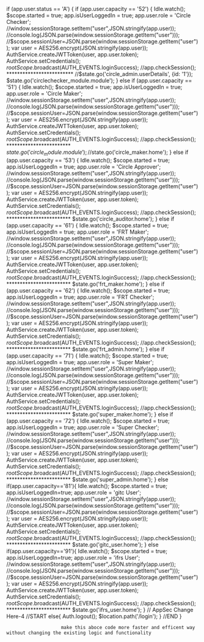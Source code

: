  if (app.user.status == 'A') {
                            if (app.user.capacity == '52') {
                                Idle.watch();
                                $scope.started = true;
                                app.isUserLoggedIn = true;
                                app.user.role = 'Circle Checker';
                                //window.sessionStorage.setItem("user",JSON.stringify(app.user));
                                //console.log(JSON.parse(window.sessionStorage.getItem("user")));
                                //$scope.sessionUser=JSON.parse(window.sessionStorage.getItem("user"));
                                var user = AES256.encrypt(JSON.stringify(app.user));
                                AuthService.createJWTToken(user, app.user.token);
                                AuthService.setCredentials();
                                $rootScope.$broadcast(AUTH_EVENTS.loginSuccess);
                                //app.checkSession();       *************************
                                //$state.go('circle_admin.userDetails', {id: '1'});
								$state.go('circlechecker_module.module');
                            } else if (app.user.capacity == '51') {
                                Idle.watch();
                                $scope.started = true;
                                app.isUserLoggedIn = true;
                                app.user.role = 'Circle Maker';
                                //window.sessionStorage.setItem("user",JSON.stringify(app.user));
                                //console.log(JSON.parse(window.sessionStorage.getItem("user")));
                                //$scope.sessionUser=JSON.parse(window.sessionStorage.getItem("user"));
                                var user = AES256.encrypt(JSON.stringify(app.user));
                                AuthService.createJWTToken(user, app.user.token);
                                AuthService.setCredentials();
                                $rootScope.$broadcast(AUTH_EVENTS.loginSuccess);
                                //app.checkSession();         ************************
                                $state.go('circle_module.module');
                                //$state.go('circle_maker.home');
                            } else if (app.user.capacity == '53') {
                                Idle.watch();
                                $scope.started = true;
                                app.isUserLoggedIn = true;
                                app.user.role = 'Circle Approver';
                                //window.sessionStorage.setItem("user",JSON.stringify(app.user));
                                //console.log(JSON.parse(window.sessionStorage.getItem("user")));
                                //$scope.sessionUser=JSON.parse(window.sessionStorage.getItem("user"));
                                var user = AES256.encrypt(JSON.stringify(app.user));
                                AuthService.createJWTToken(user, app.user.token);
                                AuthService.setCredentials();
                                $rootScope.$broadcast(AUTH_EVENTS.loginSuccess);
                                //app.checkSession();         ************************
                                $state.go('circle_auditor.home');
                            } else if (app.user.capacity == '61') {
                                Idle.watch();
                                $scope.started = true;
                                app.isUserLoggedIn = true;
                                app.user.role = 'FRT Maker';
                                //window.sessionStorage.setItem("user",JSON.stringify(app.user));
                                //console.log(JSON.parse(window.sessionStorage.getItem("user")));
                                //$scope.sessionUser=JSON.parse(window.sessionStorage.getItem("user"));
                                var user = AES256.encrypt(JSON.stringify(app.user));
                                AuthService.createJWTToken(user, app.user.token);
                                AuthService.setCredentials();
                                $rootScope.$broadcast(AUTH_EVENTS.loginSuccess);
                                //app.checkSession();         ************************
                                $state.go('frt_maker.home');
                            } else if (app.user.capacity == '62') {
                                Idle.watch();
                                $scope.started = true;
                                app.isUserLoggedIn = true;
                                app.user.role = 'FRT Checker';
                                //window.sessionStorage.setItem("user",JSON.stringify(app.user));
                                //console.log(JSON.parse(window.sessionStorage.getItem("user")));
                                //$scope.sessionUser=JSON.parse(window.sessionStorage.getItem("user"));
                                var user = AES256.encrypt(JSON.stringify(app.user));
                                AuthService.createJWTToken(user, app.user.token);
                                AuthService.setCredentials();
                                $rootScope.$broadcast(AUTH_EVENTS.loginSuccess);
                                //app.checkSession();         ************************
                                $state.go('frt_admin.home');
                            } else if (app.user.capacity == '71') {
                                Idle.watch();
                                $scope.started = true;
                                app.isUserLoggedIn = true;
                                app.user.role = 'Super Maker';
                                //window.sessionStorage.setItem("user",JSON.stringify(app.user));
                                //console.log(JSON.parse(window.sessionStorage.getItem("user")));
                                //$scope.sessionUser=JSON.parse(window.sessionStorage.getItem("user"));
                                var user = AES256.encrypt(JSON.stringify(app.user));
                                AuthService.createJWTToken(user, app.user.token);
                                AuthService.setCredentials();
                                $rootScope.$broadcast(AUTH_EVENTS.loginSuccess);
                                //app.checkSession();         ************************
                                $state.go('super_maker.home');
                            } else if (app.user.capacity == '72') {
                                Idle.watch();
                                $scope.started = true;
                                app.isUserLoggedIn = true;
                                app.user.role = 'Super Checker';
                                //window.sessionStorage.setItem("user",JSON.stringify(app.user));
                                //console.log(JSON.parse(window.sessionStorage.getItem("user")));
                                //$scope.sessionUser=JSON.parse(window.sessionStorage.getItem("user"));
                                var user = AES256.encrypt(JSON.stringify(app.user));
                                AuthService.createJWTToken(user, app.user.token);
                                AuthService.setCredentials();
                                $rootScope.$broadcast(AUTH_EVENTS.loginSuccess);
                                //app.checkSession();         ************************
                                $state.go('super_admin.home');
                            }
							else if(app.user.capacity=='81'){
								Idle.watch();
								$scope.started = true;
								app.isUserLoggedIn=true;
								app.user.role = 'gitc User';
								//window.sessionStorage.setItem("user",JSON.stringify(app.user));
								//console.log(JSON.parse(window.sessionStorage.getItem("user")));
								//$scope.sessionUser=JSON.parse(window.sessionStorage.getItem("user"));
								var user = AES256.encrypt(JSON.stringify(app.user));
								AuthService.createJWTToken(user, app.user.token);
								AuthService.setCredentials();
								$rootScope.$broadcast(AUTH_EVENTS.loginSuccess);
								//app.checkSession();         ************************
								$state.go('gitc_user.home');
							}
							else if(app.user.capacity=='91'){
								Idle.watch();
								$scope.started = true;
								app.isUserLoggedIn=true;
								app.user.role = 'ifrs User';
								//window.sessionStorage.setItem("user",JSON.stringify(app.user));
								//console.log(JSON.parse(window.sessionStorage.getItem("user")));
								//$scope.sessionUser=JSON.parse(window.sessionStorage.getItem("user"));
								var user = AES256.encrypt(JSON.stringify(app.user));
								AuthService.createJWTToken(user, app.user.token);
								AuthService.setCredentials();
								$rootScope.$broadcast(AUTH_EVENTS.loginSuccess);
								//app.checkSession();         ************************
								$state.go('ifrs_user.home');
							}
							// AppSec Change Here-4
								//START
							else{
								Auth.logout();
								$location.path('/login');
							}
							//END
                        }


                        make this aboce code more faster and efficent way without changing the existing logic and functionality 
                        

